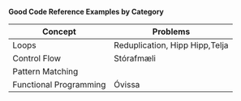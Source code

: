 **Good Code Reference Examples by Category**

| Concept  | Problems |
| ------------- | ------------- |
| Loops  | Reduplication, Hipp Hipp,Telja|
| Control Flow  | Stórafmæli|
| Pattern Matching | |
| Functional Programming | Óvissa|

